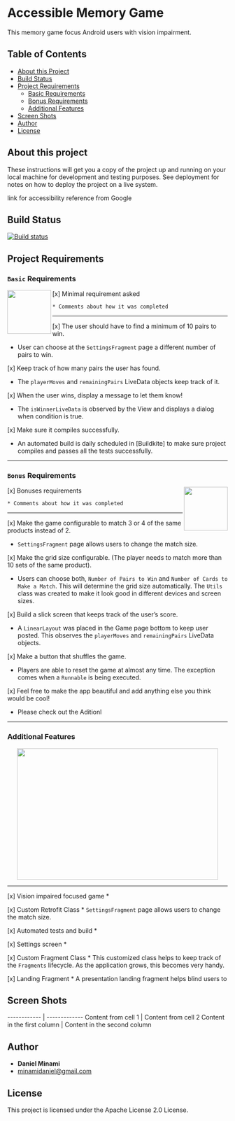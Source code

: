 # Accessible Memory Game

This memory game focus Android users with vision impairment.

## Table of Contents

- [About this Project](#about-this-project)
- [Build Status](#build-status)
- [Project Requirements](#project-requirements)
  * [Basic Requirements](#basic-requirements)
  * [Bonus Requirements](#bonus-requirements)
  * [Additional Features](#additional-features)
- [Screen Shots](#screen-shots)
- [Author](#author)
- [License](#license)

## About this project

These instructions will get you a copy of the project up and running on your local machine for development and testing purposes. See deployment for notes on how to deploy the project on a live system.

link for accessibility reference from Google

## Build Status

[![Build status](https://badge.buildkite.com/fae4d188e43aa2339505c96c4c7c0c0cc506f018abd3c6c949.svg)](https://buildkite.com/minamidaniel/accessible-memory-game)

## Project Requirements


### `Basic` Requirements

<img align="left" width="100" height="100" src="https://media.giphy.com/media/IdU8QouHMzMdseSEUG/giphy.gif">

[x] Minimal requirement asked 
```
* Comments about how it was completed
```
---

\[x] The user should have to find a minimum of 10 pairs to win.
* User can choose at the `SettingsFragment` page a different number of pairs to win.

\[x] Keep track of how many pairs the user has found. 
* The `playerMoves` and `remainingPairs` LiveData objects keep track of it.

\[x] When the user wins, display a message to let them know!
* The `isWinnerLiveData` is observed by the View and displays a dialog when condition is true.

\[x] Make sure it compiles successfully.
* An automated build is daily scheduled in [Buildkite] to make sure project compiles and passes all the tests successfully.

---

### `Bonus` Requirements

<img align="right" width="100" height="100" src="https://media.indiedb.com/cache/images/games/1/35/34365/thumb_300x150/0_animation_Character_LevelUp.gif">

[x] Bonuses requirements 
```
* Comments about how it was completed
```
---

\[x] Make the game configurable to match 3 or 4 of the same products instead of 2.
* `SettingsFragment` page allows users to change the match size.

\[x] Make the grid size configurable. (The player needs to match more than 10 sets of the same product).
* Users can choose both, `Number of Pairs to Win` and `Number of Cards to Make a Match`. This will determine the grid size automatically. The `Utils` class was created to make it look good in different devices and screen sizes.

\[x] Build a slick screen that keeps track of the user’s score.
* A `LinearLayout` was placed in the Game page bottom to keep user posted. This observes the `playerMoves` and `remainingPairs` LiveData objects.

\[x] Make a button that shuffles the game.
* Players are able to reset the game at almost any time. The exception comes when a `Runnable` is being executed.

\[x] Feel free to make the app beautiful and add anything else you think would be cool!
* Please check out the Aditionl

---

### Additional Features

<p align="center">
  <img width="460" height="300" src="https://media.giphy.com/media/13HgwGsXF0aiGY/giphy.gif">
</p>

---

[x] Vision impaired focused game
    * 

[x] Custom Retrofit Class
    * `SettingsFragment` page allows users to change the match size.

[x] Automated tests and build
    * 

[x] Settings screen
    * 

[x] Custom Fragment Class
    * This customized class helps to keep track of the `Fragments` lifecycle. As the application grows, this becomes very handy.

[x] Landing Fragment
    * A presentation landing fragment helps blind users to 


## Screen Shots

------------ | -------------
Content from cell 1 | Content from cell 2
Content in the first column | Content in the second column

## Author

* **Daniel Minami** 
* minamidaniel@gmail.com

## License

This project is licensed under the Apache License 2.0 License.
